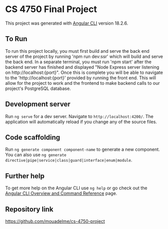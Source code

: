 # CS 4750 Final Project

This project was generated with [Angular CLI](https://github.com/angular/angular-cli) version 18.2.6.

## To Run

To run this project locally, you must first build and serve the back end server of the project by running 'npm run dev:ssr' which will build and serve the back end. In a separate terminal, you must run 'npm start' after the backend server has finished and displayed "Node Express server listening on http://localhost:{port}". Once this is complete you will be able to navigate to the 'http://localhost:{port}' provided by running the front end. This will allow for the project to work and the frontend to make backend calls to our project's PostgreSQL database.

## Development server

Run `ng serve` for a dev server. Navigate to `http://localhost:4200/`. The application will automatically reload if you change any of the source files.

## Code scaffolding

Run `ng generate component component-name` to generate a new component. You can also use `ng generate directive|pipe|service|class|guard|interface|enum|module`.

## Further help

To get more help on the Angular CLI use `ng help` or go check out the [Angular CLI Overview and Command Reference](https://angular.dev/tools/cli) page.

## Repository link

https://github.com/mouadelme/cs-4750-project
